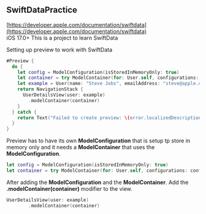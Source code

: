 ## SwiftDataPractice
[https://developer.apple.com/documentation/swiftdata](https://developer.apple.com/documentation/swiftdata)   
iOS 17.0+ 
This is a project to learn SwiftData   

Setting up preview to work with SwiftData
```swift
#Preview {
  do {
    let config = ModelConfiguration(isStoredInMemoryOnly: true)
    let container = try ModelContainer(for: User.self, configurations: config)
    let example = User(name: "Steve Jobs", emailAddress: "steve@apple.com", role: .admin)
    return NavigationStack {
      UserDetailsView(user: example)
        .modelContainer(container)
    }
  } catch {
    return Text("Failed to create preview: \(error.localizedDescription)")
  }
}
```
Preview has to have its own **ModelConfiguration** that is setup tp store in memory only and it needs a **ModelContainer** that uses the **ModelConfiguration**.

```swift
let config = ModelConfiguration(isStoredInMemoryOnly: true)
let container = try ModelContainer(for: User.self, configurations: config)
```

After adding the **ModelConfiguration** and the **ModelContainer**. Add the **.modelContainer(container)** modifier to the view.

```swift
UserDetailsView(user: example)
        .modelContainer(container)
```
